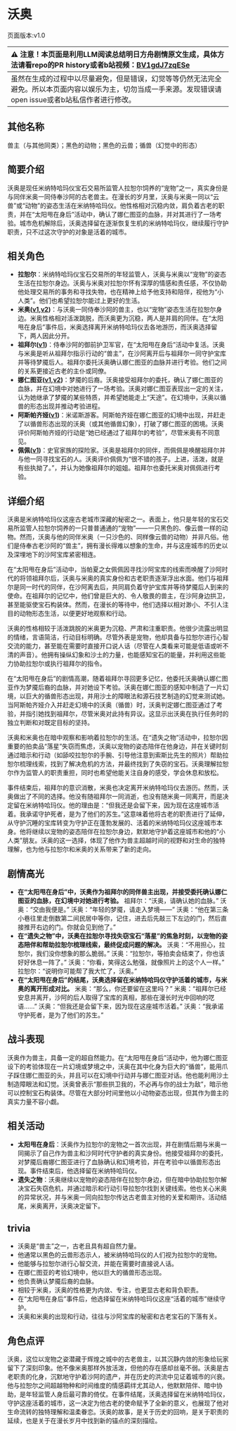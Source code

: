 # 沃奥
页面版本:v1.0
 

| :warning: 注意！本页面是利用LLM阅读总结明日方舟剧情原文生成，具体方法请看repo的PR history或者b站视频：[BV1gdJ7zqESe](https://www.bilibili.com/video/BV1gdJ7zqESe/)         |
|:----------------------------|
| 虽然在生成的过程中以尽量避免，但是错误，幻觉等等仍然无法完全避免。所以本页面内容以娱乐为主，切勿当成一手来源。发现错误请open issue或者b站私信作者进行修改。|



## 其他名称
兽主（与其他同类）；黑色的动物；黑色的云兽；循兽（幻觉中的形态）
## 简要介绍
沃奥是现任米纳特哈玛仪宝石交易所监管人拉恕尔饲养的“宠物”之一，真实身份是与同伴米奥一同侍奉沙阿的古老兽主。在漫长的岁月里，沃奥与米奥一同以“云兽”或“动物”的姿态生活在米纳特哈玛仪。他性格相对沉稳内敛，肩负着古老的职责，并在“太阳甩在身后”活动中，确认了娜仁图亚的血脉，并对其进行了一场考验。城市危机解除后，沃奥选择留在逐渐恢复生机的米纳特哈玛仪，继续履行守护职责，只不过这次守护的对象是活着的城市。
## 相关角色
-   **拉恕尔**：米纳特哈玛仪宝石交易所的年轻监管人，沃奥与米奥以“宠物”的姿态生活在拉恕尔身边。沃奥与米奥对拉恕尔怀有深厚的情感和责任感，不仅协助他处理交易所的事务和寻找失物，也在精神上给予他支持和陪伴，视他为“小人类”。他们也希望拉恕尔能过上更好的生活。
-   **米奥([v1](extended_char_mi_ao.md),[v2](../char_v3/extended_char_mi_ao.md))**：与沃奥一同侍奉沙阿的兽主，也以“宠物”姿态生活在拉恕尔身边。米奥性格相对活泼跳脱，而沃奥更为沉稳，两人是并肩的同伴。在“太阳甩在身后”事件后，米奥选择离开米纳特哈玛仪去各地游历，而沃奥选择留下，两人因此分开。
-   **祖拜尔([v1](extended_char_zu_bai_er.md))**：侍奉沙阿的御前护卫军官，在“太阳甩在身后”活动中复活。沃奥与米奥是听从祖拜尔指示行动的“兽主”，在沙阿离开后与祖拜尔一同守护宝库并等待梦魇后人。祖拜尔委托沃奥确认娜仁图亚的血脉并进行考验。他们之间的关系更接近古老的主仆或同僚。
-   **娜仁图亚([v1](char_4138_narant.md),[v2](../char_v3/char_4138_narant.md))**：梦魇的后裔。沃奥接受祖拜尔的委托，确认了娜仁图亚的血脉，并在幻境中对她进行了一场考验。沃奥对娜仁图亚表现出一定的关注，认为她继承了梦魇的某些特质，并希望她能走上“天途”。在幻境中，沃奥以循兽的形态出现并推动考验进程。
-   **阿斯帕齐娅([v1](extended_char_a_si_pa_qi_ya.md))**：米诺斯游客。阿斯帕齐娅在娜仁图亚的幻境中出现，并赶走了以循兽形态出现的沃奥（或其他循兽幻象），打破了娜仁图亚的困境。沃奥评价阿斯帕齐娅的行动是“她已经通过了祖拜尔的考验”，尽管米奥有不同意见。
-   **佩佩([v1](char_4058_pepe.md))**：史官家族的探险家。沃奥是祖拜尔的同伴，而佩佩是唤醒祖拜尔并与他一同寻找宝石的人。沃奥评价佩佩为“很不错的孩子。上进，活泼，就是有些执拗了。”，并认为她像祖拜尔的姐姐。祖拜尔也委托米奥对佩佩进行考验。
## 详细介绍
沃奥是米纳特哈玛仪这座古老城市深藏的秘密之一。表面上，他只是年轻的宝石交易所监管人拉恕尔饲养的一只普普通通的“宠物”——一只黑色的、像云兽一样的动物。然而，沃奥与他的同伴米奥（一只沙色的、同样像云兽的动物）并非凡俗。他们是侍奉古老沙阿的“兽主”，拥有漫长得难以想象的生命，并与这座城市的历史以及深埋地下的沙阿宝库紧密相连。

在“太阳甩在身后”活动中，当帕夏之女佩佩因寻找沙阿宝库的线索而唤醒了沙阿时代的将领祖拜尔后，沃奥与米奥的真实身份和古老职责逐渐浮出水面。他们与祖拜尔是同一时代的同伴，在沙阿离去后，共同肩负着守护宝库并等待梦魇后人到来的使命。在祖拜尔的记忆中，他们曾是巨大的、令人敬畏的兽主，在沙阿身边拱卫，甚至能驱使宝石构装体。然而，在漫长的等待中，他们选择以相对渺小、不引人注目的动物形态生活，以便更好地观察和行动。

沃奥的性格相较于活泼跳脱的米奥更为沉稳、严肃和注重职责。他很少流露出明显的情绪，言语简洁，行动目标明确。尽管外表是宠物，他却具备与拉恕尔进行心智交流的能力，甚至能在需要时直接开口说人话（尽管在人类看来可能是低语或听不清的声音）。他拥有操纵幻象和沙土的力量，也能感知宝石的能量，并利用这些能力协助拉恕尔或执行祖拜尔的指令。

在“太阳甩在身后”的剧情高潮，随着祖拜尔寻回更多记忆，他委托沃奥确认娜仁图亚作为梦魇后裔的血脉，并对她设下考验。沃奥在娜仁图亚的感知中制造了一片幻境，以巨大的循兽形态出现，并用沙土的障眼法和源石技艺制造的幻觉来测试她。当阿斯帕齐娅介入并赶走幻境中的沃奥（循兽）时，沃奥判定娜仁图亚通过了考验，并指引她找到祖拜尔，尽管米奥对此持有异议。这显示出沃奥在执行任务时的独立判断和对既定目标的坚持。

沃奥和米奥也在暗中观察和影响着拉恕尔的生活。在“遗失之物”活动中，拉恕尔因重要的拍卖品“落星”失窃而焦虑，沃奥以宠物的姿态陪伴在他身边，并在关键时刻通过暗示和行动（如舔咬拉恕尔的手腕、引导他注意到索斯比先生的照片）帮助拉恕尔梳理线索，找到了解决危机的方法，并最终找到了失窃的宝石。沃奥理解拉恕尔作为监管人的职责重担，同时也希望他能关注自身的感受，学会休息和放松。

事件结束后，祖拜尔的意识消散，米奥也决定离开米纳特哈玛仪去游历。然而，沃奥做出了不同的选择。他没有随祖拜尔一同消逝，也没有随米奥一同离开，而是决定留在米纳特哈玛仪。他的理由是：“但我还是会留下来，因为现在这座城市活着。我承诺守护死者，是为了他们的苏生。”这意味着他将古老的职责进行了延伸，从守护沉睡的宝库转变为守护正在蓬勃发展的、活着的米纳特哈玛仪这座城市本身。他将继续以宠物的姿态陪伴在拉恕尔身边，默默地守护着这座城市和他的“小人类”朋友。沃奥的这一选择，体现了他作为兽主超越时间的视野和对生命的独特理解，也为他与拉恕尔和米奥的关系带来了新的走向。
## 剧情高光
*   **在“太阳甩在身后”中，沃奥作为祖拜尔的同伴兽主出现，并接受委托确认娜仁图亚的血脉，在幻境中对她进行考验。**
    祖拜尔：“沃奥，请确认她的血脉。”
    沃奥：“交由我便是。”
    沃奥：“年轻的梦魇，请走入梦境——”
    沃奥：“他在第三条小巷往里走倒数第二间民居中等你，记住，进去后先敲三下左边的门，然后直接推开右边的门。你就会见到他了。”
*   **在“遗失之物”中，沃奥在拉恕尔寻找失窃宝石“落星”的焦急时刻，以宠物的姿态陪伴和帮助拉恕尔梳理线索，最终促成问题的解决。**
    沃奥：“不用担心，拉恕尔，我们没你想象的那么脆弱。”
    沃奥：“拉恕尔，等拍卖会结束了，你也该好好休息一阵了。”
    沃奥：“你看，笑得这么勉强，就像照片上的这个人一样。”
    拉恕尔：“说明你可能帮了我大忙了，沃奥。”
*   **在“太阳甩在身后”的结尾，沃奥选择留在米纳特哈玛仪守护活着的城市，与米奥的离开形成对比。**
    米奥：“那么，你还要留在这里吗？”
    米奥：“祖拜尔已经安息并离开，沙阿的后人取得了宝库的真相，那些在漫长时光中回响的呓语......”
    沃奥：“但我还是会留下来，因为现在这座城市活着。”
    沃奥：“我承诺守护死者，是为了他们的苏生。”
## 战斗表现
沃奥作为兽主，具备一定的超自然能力。在“太阳甩在身后”活动中，他为娜仁图亚设下的考验体现在一片幻境或梦境之中，沃奥在其中化身为巨大的“循兽”，能用爪子踩住娜仁图亚的头，并且可以在幻境中行动并与娜仁图亚对话。他也能利用沙土制造障眼法和幻觉。沃奥曾表示“那些拱卫我的，不必再与你的战士为敌”，暗示他可以控制宝石构装体。尽管在大部分时间里他以小动物姿态出现，但其作为兽主的真实力量不容小觑。
## 相关活动
-   **太阳甩在身后**：沃奥作为拉恕尔的宠物之一首次出现，并在剧情后期与米奥一同揭示了自己作为兽主和沙阿时代守护者的真实身份。他接受祖拜尔的委托，对梦魇后裔娜仁图亚进行了血脉确认和幻境考验，并在考验中以循兽形态出现。事件结束后，他选择留在米纳特哈玛仪。
-   **遗失之物**：沃奥继续以宠物的姿态陪伴在拉恕尔身边，但在暗中协助拉恕尔解决宝石失窃危机，并通过暗示和行动引导拉恕尔找到关键线索。他也关心米奥的异常状况，并与米奥一同向拉恕尔传达古老兽主对他的关爱和期许。活动结尾，米奥离开，沃奥决定留下。
## trivia
*   沃奥是“兽主”之一，古老且具有超自然力量。
*   他通常以黑色的云兽形态示人，被米纳特哈玛仪的人们视为拉恕尔的宠物。
*   他能够与拉恕尔进行心智交流，并能在需要时直接说人话。
*   在娜仁图亚的考验幻境中，他以巨大的循兽形态出现。
*   他负责确认梦魇后裔的血脉。
*   相较于米奥，沃奥的性格更为内敛、专注，也更显古老和背负职责。
*   在“太阳甩在身后”事件后，他选择留在米纳特哈玛仪这座“活着的城市”继续守护。
*   沃奥和米奥的出现和行动，往往与沙阿宝库的秘密和古老宝石的下落有关。
## 角色点评
沃奥，这位以宠物之姿潜藏于辉煌之城中的古老兽主，以其沉静内敛的形象给玩家留下了深刻印象。他不像米奥那样外放活泼，但他的存在感却丝毫不弱。沃奥是古老职责的化身，沉默地守护着沙阿的遗产，并在历史的洪流中见证着城市的兴衰。他与拉恕尔之间超越物种和时间维度的情感羁绊尤其动人，他默默陪伴、暗中协助，是年轻监管人身后最可靠的倚仗。在事件结尾，沃奥选择留在米纳特哈玛仪，守护这座活着的城市，这一决定为他古老的使命赋予了全新的意义，也展现了他对生命流转的独特理解和温柔眷恋。沃奥的故事，是关于历史的回响，是关于职责的延续，也是关于在漫长岁月中找到新的锚点的深刻描绘。